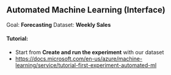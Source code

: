 ## Automated Machine Learning (Interface)

Goal: **Forecasting** Dataset: **Weekly Sales**
#### Tutorial:
- Start from **Create and run the experiment** with our dataset
- https://docs.microsoft.com/en-us/azure/machine-learning/service/tutorial-first-experiment-automated-ml
